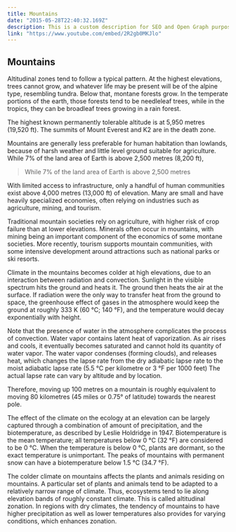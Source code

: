 ```yaml
---
title: Mountains
date: "2015-05-28T22:40:32.169Z"
description: This is a custom description for SEO and Open Graph purposes, rather than the default generated excerpt. Simply add a description field to the frontmatter.
link: "https://www.youtube.com/embed/2R2gb0MKJlo"
---
```


## Mountains

Altitudinal zones tend to follow a typical pattern. At the highest elevations, trees cannot grow, and whatever life may be present will be of the alpine type, resembling tundra. Below that, montane forests grow. In the temperate portions of the earth, those forests tend to be needleleaf trees, while in the tropics, they can be broadleaf trees growing in a rain forest.

The highest known permanently tolerable altitude is at 5,950 metres (19,520 ft). The summits of Mount Everest and K2 are in the death zone.

Mountains are generally less preferable for human habitation than lowlands, because of harsh weather and little level ground suitable for agriculture. While 7% of the land area of Earth is above 2,500 metres (8,200 ft),

> While 7% of the land area of Earth is above 2,500 metres

With limited access to infrastructure, only a handful of human communities exist above 4,000 metres (13,000 ft) of elevation. Many are small and have heavily specialized economies, often relying on industries such as agriculture, mining, and tourism.

Traditional mountain societies rely on agriculture, with higher risk of crop failure than at lower elevations. Minerals often occur in mountains, with mining being an important component of the economics of some montane societies. More recently, tourism supports mountain communities, with some intensive development around attractions such as national parks or ski resorts.

Climate in the mountains becomes colder at high elevations, due to an interaction between radiation and convection. Sunlight in the visible spectrum hits the ground and heats it. The ground then heats the air at the surface. If radiation were the only way to transfer heat from the ground to space, the greenhouse effect of gases in the atmosphere would keep the ground at roughly 333 K (60 °C; 140 °F), and the temperature would decay exponentially with height.

Note that the presence of water in the atmosphere complicates the process of convection. Water vapor contains latent heat of vaporization. As air rises and cools, it eventually becomes saturated and cannot hold its quantity of water vapor. The water vapor condenses (forming clouds), and releases heat, which changes the lapse rate from the dry adiabatic lapse rate to the moist adiabatic lapse rate (5.5 °C per kilometre or 3 °F per 1000 feet)
The actual lapse rate can vary by altitude and by location.

Therefore, moving up 100 metres on a mountain is roughly equivalent to moving 80 kilometres (45 miles or 0.75° of latitude) towards the nearest pole.

The effect of the climate on the ecology at an elevation can be largely captured through a combination of amount of precipitation, and the biotemperature, as described by Leslie Holdridge in 1947. Biotemperature is the mean temperature; all temperatures below 0 °C (32 °F) are considered to be 0 °C. When the temperature is below 0 °C, plants are dormant, so the exact temperature is unimportant. The peaks of mountains with permanent snow can have a biotemperature below 1.5 °C (34.7 °F).

The colder climate on mountains affects the plants and animals residing on mountains. A particular set of plants and animals tend to be adapted to a relatively narrow range of climate. Thus, ecosystems tend to lie along elevation bands of roughly constant climate. This is called altitudinal zonation.
In regions with dry climates, the tendency of mountains to have higher precipitation as well as lower temperatures also provides for varying conditions, which enhances zonation.
